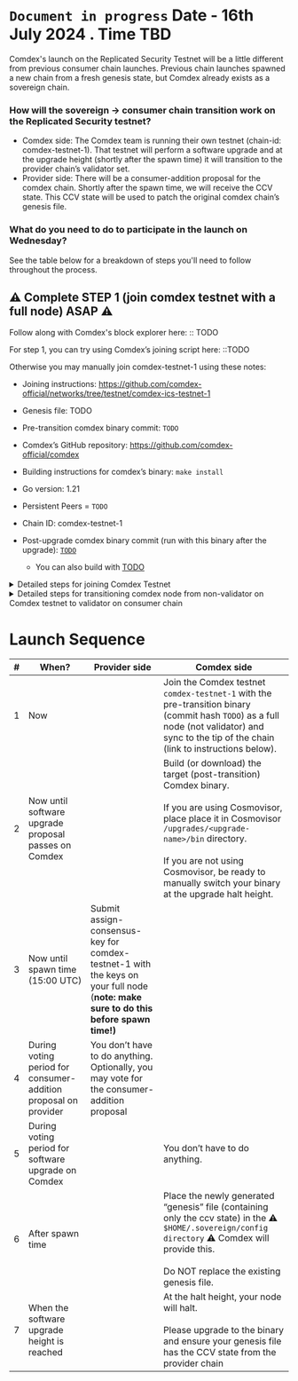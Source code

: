 # `Document in progress` Date - 16th July 2024 . Time TBD

Comdex's launch on the Replicated Security Testnet will be a little different from previous consumer chain launches. Previous chain launches spawned a new chain from a fresh genesis state, but Comdex already exists as a sovereign chain.

### How will the sovereign -> consumer chain transition work on the Replicated Security testnet?

* Comdex side: The Comdex team is running their own testnet (chain-id: comdex-testnet-1). That testnet will perform a software upgrade and at the upgrade height (shortly after the spawn time) it will transition to the provider chain’s validator set.
* Provider side: There will be a consumer-addition proposal for the comdex chain. Shortly after the spawn time, we will receive the CCV state. This CCV state will be used to patch the original comdex chain’s genesis file.

### What do you need to do to participate in the launch on Wednesday?
See the table below for a breakdown of steps you'll need to follow throughout the process. 

## ⚠️  Complete STEP 1 (join comdex testnet with a full node) ASAP ⚠️
Follow along with Comdex's block explorer here: :: TODO

For step 1, you can try using Comdex’s joining script here: ::TODO

Otherwise you may manually join comdex-testnet-1 using these notes:
* Joining instructions: https://github.com/comdex-official/networks/tree/testnet/comdex-ics-testnet-1
* Genesis file: TODO
* Pre-transition comdex binary commit: `TODO`
* Comdex’s GitHub repository: https://github.com/comdex-official/comdex
* Building instructions for comdex’s binary: `make install`
* Go version: 1.21
* Persistent Peers = `TODO`

* Chain ID: comdex-testnet-1
* Post-upgrade comdex binary commit (run with this binary after the upgrade): [`TODO`](TODO)
  * You can also build with [TODO](TODO)
 
<details><summary>Detailed steps for joining Comdex Testnet</summary>
<br>
 

```sh
git clone https://github.com/comdex-official/comdex.git
cd comdex
git checkout 
make install
comdex init comdex-node --chain-id comdex-testnet-1

# Grab the genesis file
curl -L TODO -o $HOME/.comdex/config/genesis.json
```

add `TODO - add persistent peers seeds` as seed in `config.toml`

* Start comdex node, node should start catching up
* Node will panic at block -- ::TODO Block upgrade height--
* Stop the node

```sh
cd $HOME/comdex

git checkout "TODO - commit hash"

make install
```

replace the binary

```sh
mkdir -p $HOME/.sovereign/config

curl -L TODO genesis url -o $HOME/.sovereign/config/genesis.json
```
</details>

<details><summary>Detailed steps for transitioning comdex node from non-validator on Comdex testnet to validator on consumer chain</summary>
<br>


Download v15.0.0 Binary
```sh
cd comdex
git pull
git checkout ::TODO commithash
make install

#Should be v115.0.0
comdex version
```

Make directories in cosmovisor and copy binaries
```
mkdir -p $HOME/.comdex/cosmovisor/upgrades/v15/bin/
cp $HOME/go/bin/comdex $HOME/.comdex/cosmovisor/upgrades/v15/bin/
```

Download new Sovereign genesis
```
mkdir -p $HOME/.sovereign/config/
wget -O $HOME/.sovereign/config/genesis.json TODO genesis
```

Restart the Service
```
sudo service comdex restart && journalctl -u comdex -f -o cat
```

</details>

# Launch Sequence

| # | When? | Provider side | Comdex side |
| -- | --- | ----- | ---- |
| 1 | Now | | Join the Comdex testnet `comdex-testnet-1` with the pre-transition binary (commit hash `TODO`) as a full node (not validator) and sync to the tip of the chain (link to instructions below). |
| 2 | Now until software upgrade proposal passes on Comdex | | Build (or download) the target (post-transition) Comdex binary. <br><br>If you are using Cosmovisor, place place it in Cosmovisor `/upgrades/<upgrade-name>/bin` directory.<br><br>If you are not using Cosmovisor, be ready to manually switch your binary at the upgrade halt height. |
| 3 | Now until spawn time (15:00 UTC) | Submit assign-consensus-key for comdex-testnet-1 with the keys on your full node (**note: make sure to do this before spawn time!)** | |
| 4 | During voting period for  consumer-addition proposal on provider | You don’t have to do anything. Optionally, you may vote for the consumer-addition proposal | |
| 5 | During voting period for software upgrade on Comdex | | You don’t have to do anything. |
| 6 | After spawn time | | Place the newly generated “genesis” file (containing only the ccv state) in the ⚠️ `$HOME/.sovereign/config directory` ⚠️ Comdex will provide this.<br><br>Do NOT replace the existing genesis file. |
| 7 | When the software upgrade height is reached | | At the halt height, your node will halt.<br><br>Please upgrade to the  binary and ensure your genesis file has the CCV state from the provider chain |
